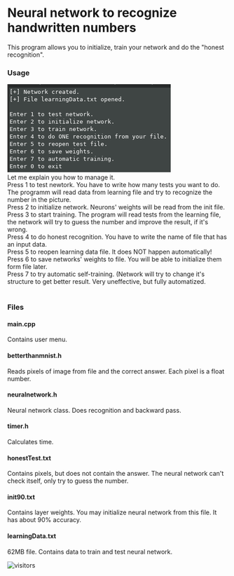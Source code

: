 # Neural network to recognize handwritten numbers
This program allows you to initialize, train your network and do the "honest recognition".
<br>
### Usage
![menu](menu.png)
<br>
Let me explain you how to manage it.<br>
Press 1 to test newtork. You have to write how many tests you want to do. The programm will read data from learning file and try to recognize the number in the picture.<br>
Press 2 to initialize network. Neurons' weights will be read from the init file.<br>
Press 3 to start training. The program will read tests from the learning file, the network will try to guess the number and improve the result, if it's wrong.<br>
Press 4 to do honest recognition. You have to write the name of file that has an input data.<br>
Press 5 to reopen learning data file. It does NOT happen automatically! <br>
Press 6 to save networks' weights to file. You will be able to initialize them form file later.<br>
Press 7 to try automatic self-training. (Network will try to change it's structure to get better result. Very uneffective, but fully automatized.<br>
<br>
 
### Files
#### main.cpp 
Contains user menu.
#### betterthanmnist.h 
Reads pixels of image from file and the correct answer. Each pixel is a float number.
#### neuralnetwork.h 
Neural network class. Does recognition and backward pass.
#### timer.h 
Calculates time.
#### honestTest.txt
Contains pixels, but does not contain the answer. The neural network can't check itself, only try to guess the number.
#### init90.txt
Contains layer weights. You may initialize neural network from this file. It has about 90% accuracy.
#### learningData.txt
62MB file. Contains data to train and test neural network.

![visitors](https://visitor-badge.glitch.me/badge?page_id=l3odr0id.neural-network-for-numbers) <!-- set 02.02.2022 -->
